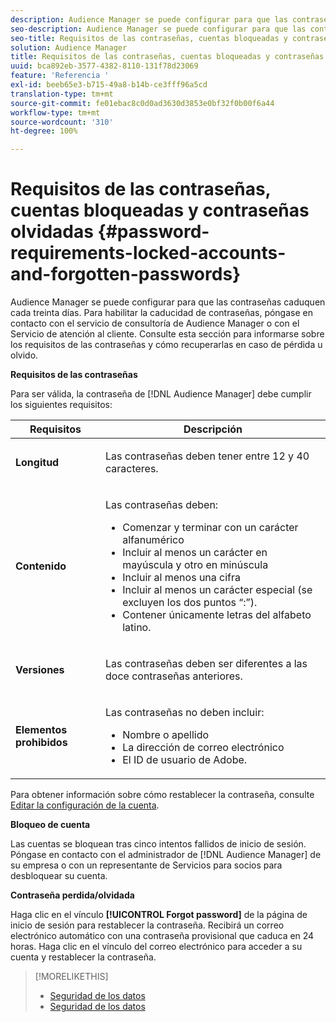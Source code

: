 ```yaml
---
description: Audience Manager se puede configurar para que las contraseñas caduquen cada treinta días. Para habilitar la caducidad de contraseñas, póngase en contacto con el servicio de consultoría de Audience Manager o con el Servicio de atención al cliente. Consulte esta sección para informarse sobre los requisitos de las contraseñas y cómo recuperarlas en caso de pérdida u olvido.
seo-description: Audience Manager se puede configurar para que las contraseñas caduquen cada treinta días. Para habilitar la caducidad de contraseñas, póngase en contacto con el servicio de consultoría de Audience Manager o con el Servicio de atención al cliente. Consulte esta sección para informarse sobre los requisitos de las contraseñas y cómo recuperarlas en caso de pérdida u olvido.
seo-title: Requisitos de las contraseñas, cuentas bloqueadas y contraseñas olvidadas
solution: Audience Manager
title: Requisitos de las contraseñas, cuentas bloqueadas y contraseñas olvidadas
uuid: bca892eb-3577-4382-8110-131f78d23069
feature: 'Referencia '
exl-id: beeb65e3-b715-49a8-b14b-ce3fff96a5cd
translation-type: tm+mt
source-git-commit: fe01ebac8c0d0ad3630d3853e0bf32f0b00f6a44
workflow-type: tm+mt
source-wordcount: '310'
ht-degree: 100%

---
```


# Requisitos de las contraseñas, cuentas bloqueadas y contraseñas olvidadas {#password-requirements-locked-accounts-and-forgotten-passwords}

Audience Manager se puede configurar para que las contraseñas caduquen cada treinta días. Para habilitar la caducidad de contraseñas, póngase en contacto con el servicio de consultoría de Audience Manager o con el Servicio de atención al cliente. Consulte esta sección para informarse sobre los requisitos de las contraseñas y cómo recuperarlas en caso de pérdida u olvido.

<!-- 

c_password_requirements.xml

 -->

**Requisitos de las contraseñas**

Para ser válida, la contraseña de [!DNL Audience Manager] debe cumplir los siguientes requisitos:

<table id="table_9B79E9F634664F6B995649E3158CCF20"> 
 <thead> 
  <tr> 
   <th colname="col1" class="entry"> Requisitos </th> 
   <th colname="col2" class="entry"> Descripción </th> 
  </tr> 
 </thead>
 <tbody> 
  <tr> 
   <td colname="col1"> <p> <b>Longitud</b> </p> </td> 
   <td colname="col2"> <p>Las contraseñas deben tener entre 12 y 40 caracteres. </p> </td> 
  </tr> 
  <tr> 
   <td colname="col1"> <p> <b>Contenido</b> </p> </td> 
   <td colname="col2"> <p>Las contraseñas deben: </p> <p> 
     <ul id="ul_70F64B9DE90E463098DFA8AB8349CF0B"> 
      <li id="li_2FBA66E47F4A4E1BB01DE3722821E100">Comenzar y terminar con un carácter alfanumérico </li> 
      <li id="li_1390D4C9A48944B68B891EE6CB734BBC">Incluir al menos un carácter en mayúscula y otro en minúscula </li> 
      <li id="li_B75B64A005804262BAAF0F1901D63358">Incluir al menos una cifra </li> 
      <li id="li_28452022AF4743B8B159187BBD10890A">Incluir al menos un carácter especial (se excluyen los dos puntos “:”). </li> 
      <li id="li_C02B931ABAB84FFE9B87AEBAEDF34EF3">Contener únicamente letras del alfabeto latino. </li> 
     </ul> </p> </td> 
  </tr> 
  <tr> 
   <td colname="col1"> <p> <b>Versiones</b> </p> </td> 
   <td colname="col2"> <p> Las contraseñas deben ser diferentes a las doce contraseñas anteriores. </p> </td> 
  </tr> 
  <tr> 
   <td colname="col1"> <p> <b>Elementos prohibidos</b> </p> </td> 
   <td colname="col2"> <p> Las contraseñas no deben incluir: </p> <p> 
     <ul id="ul_08DE186AF56E401B933256E69279847A"> 
      <li id="li_CC854F7F86484774A76CCF927E1400B4">Nombre o apellido </li> 
      <li id="li_74ACCF3DE717473B8AB9B1720DD891E7">La dirección de correo electrónico </li> 
      <li id="li_09C1F699BF6843ACAB4E68D2F57461AB"><span class="keyword"> El ID de usuario de Adobe</span>. </li> 
     </ul> </p> </td> 
  </tr> 
 </tbody> 
</table>

Para obtener información sobre cómo restablecer la contraseña, consulte [Editar la configuración de la cuenta](../features/administration/edit-account-settings.md).

**Bloqueo de cuenta**

Las cuentas se bloquean tras cinco intentos fallidos de inicio de sesión. Póngase en contacto con el administrador de [!DNL Audience Manager] de su empresa o con un representante de Servicios para socios para desbloquear su cuenta.

**Contraseña perdida/olvidada**

Haga clic en el vínculo **[!UICONTROL Forgot password]** de la página de inicio de sesión para restablecer la contraseña. Recibirá un correo electrónico automático con una contraseña provisional que caduca en 24 horas. Haga clic en el vínculo del correo electrónico para acceder a su cuenta y restablecer la contraseña.

>[!MORELIKETHIS]
>
>* [Seguridad de los datos](../overview/data-security-and-privacy/data-security.md)
>* [Seguridad de los datos](../overview/data-security-and-privacy/data-privacy.md)

